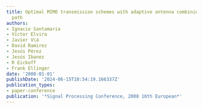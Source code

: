```yaml
---
title: Optimal MIMO transmission schemes with adaptive antenna combining in the RF
  path
authors:
- Ignacio Santamaria
- Víctor Elvira
- Javier V\á
- David Ramirez
- Jesús Pérez
- Jesús Ibanez
- R Eickoff
- Frank Ellinger
date: '2008-01-01'
publishDate: '2024-06-15T10:54:19.166337Z'
publication_types:
- paper-conference
publication: '*Signal Processing Conference, 2008 16th European*'
---
```

